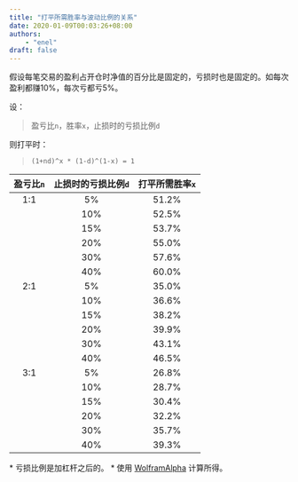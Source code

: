 ```yaml
---
title: "打平所需胜率与波动比例的关系"
date: 2020-01-09T00:03:26+08:00
authors:
    - "enel"
draft: false
---
```

假设每笔交易的盈利占开仓时净值的百分比是固定的，亏损时也是固定的。如每次盈利都赚10%，每次亏都亏5%。

设：
> 盈亏比`n`，胜率`x`，止损时的亏损比例`d`

则打平时：

> `(1+nd)^x * (1-d)^(1-x) = 1`

|  盈亏比`n`  |  止损时的亏损比例`d`  |  打平所需胜率`x`  |
|  :-:  |  :-:  |  :-:  |
|  1:1  |  5%  |  51.2%  |
|    |  10%  |  52.5%  |
|    |  15%  |  53.7%  |
|    |  20%  |  55.0%  |
|    |  30%  |  57.6%  |
|    |  40%  |  60.0%  |
|  2:1  |  5%  |  35.0%  |
|    |  10%  |  36.6%  |
|    |  15%  |  38.2%  |
|    |  20%  |  39.9%  |
|    |  30%  |  43.1%  |
|    |  40%  |  46.5%  |
|  3:1  |  5%  |  26.8%  |
|    |  10%  |  28.7%  |
|    |  15%  |  30.4%  |
|    |  20%  |  32.2%  |
|    |  30%  |  35.7%  |
|    |  40%  |  39.3%  |

\* 亏损比例是加杠杆之后的。
\* 使用 [WolframAlpha](https://www.wolframalpha.com/input/?i=%281%2Bn*d%29%5Ex*%281-d%29%5E%281-x%29+%3D+1%2Cn%3D1%2Cd%3D0.1) 计算所得。
